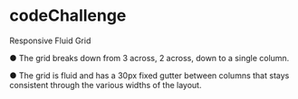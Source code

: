 # codeChallenge

Responsive Fluid Grid

● The grid breaks down from 3 across, 2 across, down to a single column.

● The grid is fluid and has a 30px fixed gutter between columns that stays
consistent through the various widths of the layout.
